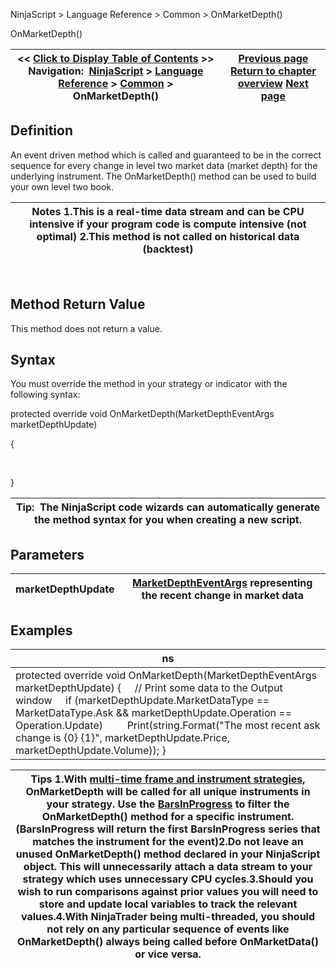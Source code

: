 ﻿
NinjaScript \> Language Reference \> Common \> OnMarketDepth()

OnMarketDepth()

| \<\< [Click to Display Table of Contents](onmarketdepth.md) \>\> **Navigation:**     [NinjaScript](ninjascript-1.md) \> [Language Reference](language_reference_wip-1.md) \> [Common](common-1.md) \> OnMarketDepth() | [Previous page](marketdataeventargs-1.md) [Return to chapter overview](common-1.md) [Next page](marketdeptheventargs-1.md) |
| --- | --- |
## Definition
An event driven method which is called and guaranteed to be in the correct sequence for every change in level two market data (market depth) for the underlying instrument. The OnMarketDepth() method can be used to build your own level two book.
 

| Notes 1\.This is a real\-time data stream and can be CPU intensive if your program code is compute intensive (not optimal) 2\.This method is not called on historical data (backtest) |
| --- |
 
## 
## Method Return Value
This method does not return a value.

## Syntax
You must override the method in your strategy or indicator with the following syntax:
   

protected override void OnMarketDepth(MarketDepthEventArgs marketDepthUpdate)   

{  

   

}
 

| Tip:  The NinjaScript code wizards can automatically generate the method syntax for you when creating a new script. |
| --- |

## Parameters

| marketDepthUpdate | [MarketDepthEventArgs](marketdeptheventargs-1.md) representing the recent change in market data |
| --- | --- |
## 
## 
## Examples

| ns |
| --- |
| protected override void OnMarketDepth(MarketDepthEventArgs marketDepthUpdate) {      // Print some data to the Output window      if (marketDepthUpdate.MarketDataType \=\= MarketDataType.Ask \&\& marketDepthUpdate.Operation \=\= Operation.Update)          Print(string.Format("The most recent ask change is {0} {1}", marketDepthUpdate.Price, marketDepthUpdate.Volume)); } |

| Tips 1\.With [multi\-time frame and instrument strategies](multi-time_frame__instruments-1.md), OnMarketDepth will be called for all unique instruments in your strategy. Use the [BarsInProgress](barsinprogress-1.md) to filter the OnMarketDepth() method for a specific instrument. (BarsInProgress will return the first BarsInProgress series that matches the instrument for the event)2\.Do not leave an unused OnMarketDepth() method declared in your NinjaScript object. This will unnecessarily attach a data stream to your strategy which uses unnecessary CPU cycles.3\.Should you wish to run comparisons against prior values you will need to store and update local variables to track the relevant values.4\.With NinjaTrader being multi\-threaded, you should not rely on any particular sequence of events like OnMarketDepth() always being called before OnMarketData() or vice versa. |
| --- |
